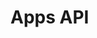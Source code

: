 # Apps API

<div id='redoc-container'>
</div>
<script>
    (function() {
        Redoc.init('../../../_static/api/platform_apps_authorized_api.json', {}, document.getElementById('redoc-container'), () => {window.prepareRedocMenu ? window.prepareRedocMenu() : setTimeout(()=>{window.prepareRedocMenu()}, 2000)});
    })();
</script>
